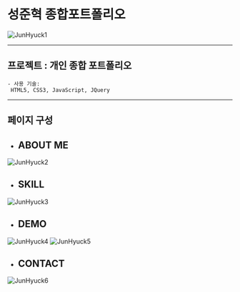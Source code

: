 

# 성준혁 종합포트폴리오 

![JunHyuck1](https://github.com/jun0709/portfolio/assets/146051592/a837775e-8cbe-4956-a491-92c5612effa6)


---

##  프로젝트 : 개인 종합 포트폴리오


    - 사용 기술:
     HTML5, CSS3, JavaScript, JQuery


---

##  페이지 구성 

- ## ABOUT ME 
![JunHyuck2](https://github.com/jun0709/portfolio/assets/146051592/3547bb7d-06e9-4f69-b539-6f4e1ccd58f0)


- ## SKILL 
![JunHyuck3](https://github.com/jun0709/portfolio/assets/146051592/e03146c8-7b27-4743-aeb8-e56669fcc4ff)

- ## DEMO 
![JunHyuck4](https://github.com/jun0709/portfolio/assets/146051592/ee73d371-ce0e-418b-b62f-0f72d91cd6f2)
![JunHyuck5](https://github.com/jun0709/portfolio/assets/146051592/2979fd2d-3f89-4403-9f85-8f621beb3398)

- ## CONTACT 

![JunHyuck6](https://github.com/jun0709/portfolio/assets/146051592/141e9695-5706-4a2a-9973-f78e65683902)




